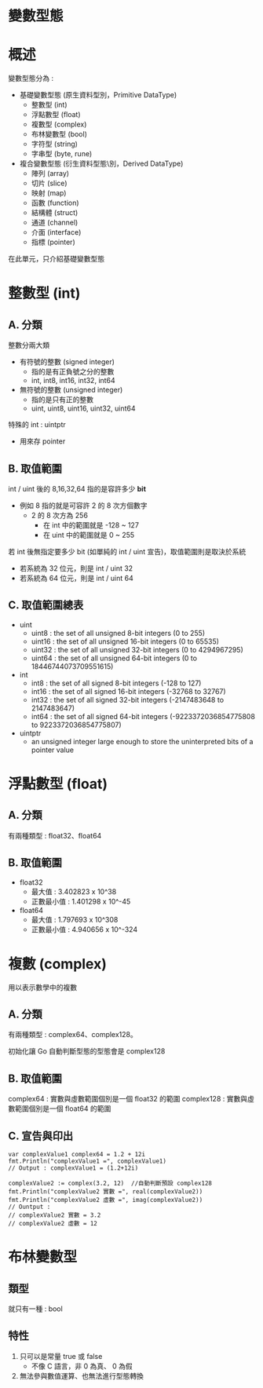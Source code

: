 變數型態
===

# 概述 
變數型態分為 : 
* 基礎變數型態 (原生資料型別，Primitive DataType)
    * 整數型 (int)
    * 浮點數型 (float)
    * 複數型 (complex)
    * 布林變數型 (bool)
    * 字符型 (string)
    * 字串型 (byte, rune)
* 複合變數型態 (衍生資料型態\別，Derived DataType)
    * 陣列 (array)
    * 切片 (slice)
    * 映射 (map)
    * 函數 (function)
    * 結構體 (struct)
    * 通道 (channel)
    * 介面 (interface)
    * 指標 (pointer)
  
在此單元，只介紹基礎變數型態

# 整數型 (int)

## A. 分類
整數分兩大類 
* 有符號的整數 (signed integer)
  * 指的是有正負號之分的整數
  * int, int8, int16, int32, int64
* 無符號的整數 (unsigned integer)
  * 指的是只有正的整數
  * uint, uint8, uint16, uint32, uint64
  
特殊的 int : uintptr
* 用來存 pointer 

## B. 取值範圍
int / uint 後的 8,16,32,64 指的是容許多少 **bit** 
  * 例如 8 指的就是可容許 2 的 8 次方個數字
    * 2 的 8 次方為 256 
      * 在 int 中的範圍就是 -128 ~ 127
      * 在 uint 中的範圍就是 0 ~ 255
  
若 int 後無指定要多少 bit (如單純的 int / uint 宣告)，取值範圍則是取決於系統
* 若系統為 32 位元，則是 int / uint 32
* 若系統為 64 位元，則是 int / uint 64

## C. 取值範圍總表
* uint
  * uint8       : the set of all unsigned  8-bit integers (0 to 255)
  * uint16      : the set of all unsigned 16-bit integers (0 to 65535)
  * uint32      : the set of all unsigned 32-bit integers (0 to 4294967295)
  * uint64      : the set of all unsigned 64-bit integers (0 to 18446744073709551615)
* int
  * int8        : the set of all signed  8-bit integers (-128 to 127)
  * int16       : the set of all signed 16-bit integers (-32768 to 32767)
  * int32       : the set of all signed 32-bit integers (-2147483648 to 2147483647)
  * int64       : the set of all signed 64-bit integers (-9223372036854775808 to 9223372036854775807)
* uintptr  
  * an unsigned integer large enough to store the uninterpreted bits of a pointer value

  
# 浮點數型 (float)
## A. 分類
有兩種類型 : float32、float64 
## B. 取值範圍
* float32 
  * 最大值 : 3.402823 x 10^38
  * 正數最小值 : 1.401298 x 10^-45
* float64 
  * 最大值 : 1.797693 x 10^308
  * 正數最小值 : 4.940656 x 10^-324 
  
# 複數 (complex)
用以表示數學中的複數
## A. 分類
有兩種類型 : complex64、complex128。

初始化讓 Go 自動判斷型態的型態會是 complex128

## B. 取值範圍
complex64 : 實數與虛數範圍個別是一個 float32 的範圍
complex128 : 實數與虛數範圍個別是一個 float64 的範圍

## C. 宣告與印出
```go= 
var complexValue1 complex64 = 1.2 + 12i
fmt.Println("complexValue1 =", complexValue1)
// Output : complexValue1 = (1.2+12i)

complexValue2 := complex(3.2, 12)  //自動判斷預設 complex128
fmt.Println("complexValue2 實數 =", real(complexValue2))
fmt.Println("complexValue2 虛數 =", imag(complexValue2))
// Ountput :
// complexValue2 實數 = 3.2
// complexValue2 虛數 = 12
```

# 布林變數型
## 類型
就只有一種 : bool 

## 特性
1. 只可以是常量 true 或 false
   * 不像 C 語言，非 0 為真、 0 為假
2. 無法參與數值運算、也無法進行型態轉換




